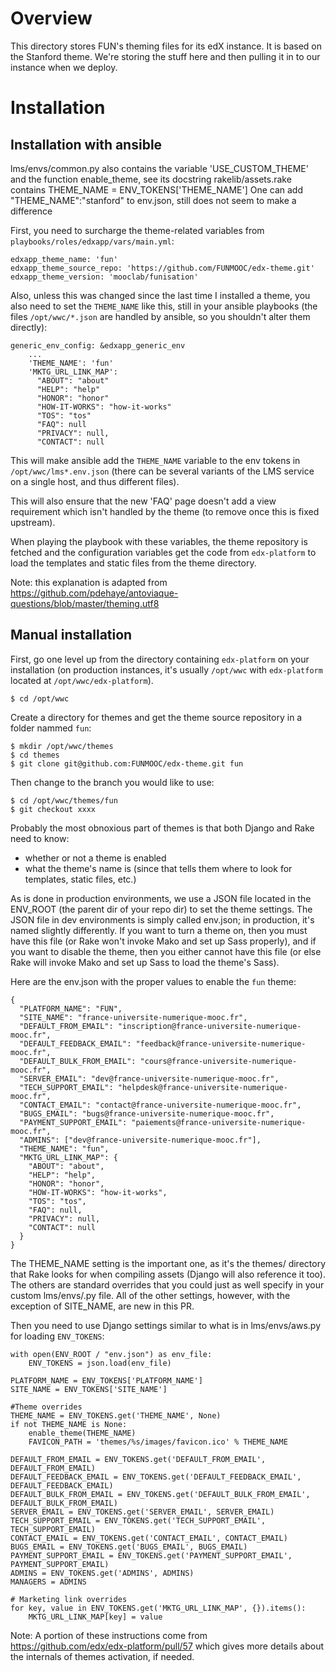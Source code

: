 Overview
========
This directory stores FUN's theming files for its edX instance.
It is based on the Stanford theme. We're storing the stuff here 
and then pulling it in to our instance when we deploy.

Installation
============

Installation with ansible
-------------------------

lms/envs/common.py  also contains the variable 'USE_CUSTOM_THEME' and the function enable_theme, see its docstring
rakelib/assets.rake contains THEME_NAME = ENV_TOKENS['THEME_NAME']
One can add "THEME_NAME":"stanford" to env.json, still does not seem to make a difference


First, you need to surcharge the theme-related variables from 
`playbooks/roles/edxapp/vars/main.yml`:

```
edxapp_theme_name: 'fun'
edxapp_theme_source_repo: 'https://github.com/FUNMOOC/edx-theme.git'
edxapp_theme_version: 'mooclab/funisation'
```

Also, unless this was changed since the last time I installed a theme, you also need to
set the `THEME_NAME` like this, still in your ansible playbooks (the files
`/opt/wwc/*.json` are handled by ansible, so you shouldn't alter them directly):

```
generic_env_config: &edxapp_generic_env
    ...
    'THEME_NAME': 'fun'
    'MKTG_URL_LINK_MAP':
      "ABOUT": "about"
      "HELP": "help"
      "HONOR": "honor"
      "HOW-IT-WORKS": "how-it-works"
      "TOS": "tos"
      "FAQ": null
      "PRIVACY": null,
      "CONTACT": null
```

This will make ansible add the `THEME_NAME` variable  to the env tokens in `/opt/wwc/lms*.env.json`
(there can be several variants of the LMS service on a single host, and thus different
files).

This will also ensure that the new 'FAQ' page doesn't add a view requirement which isn't
handled by the theme (to remove once this is fixed upstream).

When playing the playbook with these variables, the theme repository is fetched and 
the configuration variables get the code from `edx-platform` to load the
templates and static files from the theme directory.

Note: this explanation is adapted from 
https://github.com/pdehaye/antoviaque-questions/blob/master/theming.utf8


Manual installation
-------------------

First, go one level up from the directory containing `edx-platform` on your installation (on 
production instances, it's usually `/opt/wwc` with `edx-platform` located at `/opt/wwc/edx-platform`).

```
$ cd /opt/wwc
```

Create a directory for themes and get the theme source repository in a folder nammed `fun`:

```
$ mkdir /opt/wwc/themes
$ cd themes
$ git clone git@github.com:FUNMOOC/edx-theme.git fun
```

Then change to the branch you would like to use:

```
$ cd /opt/wwc/themes/fun
$ git checkout xxxx
```

Probably the most obnoxious part of themes is that both Django and Rake need to know:

* whether or not a theme is enabled
* what the theme's name is (since that tells them where to look for templates, static files, etc.)

As is done in production environments, we use a JSON file located in the ENV_ROOT (the parent dir 
of your repo dir) to set the theme settings. The JSON file in dev environments is simply called 
env.json; in production, it's named slightly differently. If you want to turn a theme on, then 
you must have this file (or Rake won't invoke Mako and set up Sass properly), and if you want to 
disable the theme, then you either cannot have this file (or else Rake will invoke Mako and set 
up Sass to load the theme's Sass).
 
Here are the env.json with the proper values to enable the `fun` theme:

```
{
  "PLATFORM_NAME": "FUN",
  "SITE_NAME": "france-universite-numerique-mooc.fr",
  "DEFAULT_FROM_EMAIL": "inscription@france-universite-numerique-mooc.fr",
  "DEFAULT_FEEDBACK_EMAIL": "feedback@france-universite-numerique-mooc.fr",
  "DEFAULT_BULK_FROM_EMAIL": "cours@france-universite-numerique-mooc.fr",
  "SERVER_EMAIL": "dev@france-universite-numerique-mooc.fr",
  "TECH_SUPPORT_EMAIL": "helpdesk@france-universite-numerique-mooc.fr",
  "CONTACT_EMAIL": "contact@france-universite-numerique-mooc.fr",
  "BUGS_EMAIL": "bugs@france-universite-numerique-mooc.fr",
  "PAYMENT_SUPPORT_EMAIL": "paiements@france-universite-numerique-mooc.fr",
  "ADMINS": ["dev@france-universite-numerique-mooc.fr"],
  "THEME_NAME": "fun",
  "MKTG_URL_LINK_MAP": {
    "ABOUT": "about",
    "HELP": "help",
    "HONOR": "honor",
    "HOW-IT-WORKS": "how-it-works",
    "TOS": "tos",
    "FAQ": null,
    "PRIVACY": null,
    "CONTACT": null
  }
}
```

The THEME_NAME setting is the important one, as it's the themes/<theme-name> directory that Rake 
looks for when compiling assets (Django will also reference it too). The others are standard 
overrides that you could just as well specify in your custom lms/envs/<settings>.py file. All of 
the other settings, however, with the exception of SITE_NAME, are new in this PR.

Then you need to use Django settings similar to what is in lms/envs/aws.py for loading `ENV_TOKENS`:

```
with open(ENV_ROOT / "env.json") as env_file:
    ENV_TOKENS = json.load(env_file)

PLATFORM_NAME = ENV_TOKENS['PLATFORM_NAME']
SITE_NAME = ENV_TOKENS['SITE_NAME']

#Theme overrides
THEME_NAME = ENV_TOKENS.get('THEME_NAME', None)
if not THEME_NAME is None:
    enable_theme(THEME_NAME)
    FAVICON_PATH = 'themes/%s/images/favicon.ico' % THEME_NAME

DEFAULT_FROM_EMAIL = ENV_TOKENS.get('DEFAULT_FROM_EMAIL', DEFAULT_FROM_EMAIL)
DEFAULT_FEEDBACK_EMAIL = ENV_TOKENS.get('DEFAULT_FEEDBACK_EMAIL', DEFAULT_FEEDBACK_EMAIL)
DEFAULT_BULK_FROM_EMAIL = ENV_TOKENS.get('DEFAULT_BULK_FROM_EMAIL', DEFAULT_BULK_FROM_EMAIL)
SERVER_EMAIL = ENV_TOKENS.get('SERVER_EMAIL', SERVER_EMAIL)
TECH_SUPPORT_EMAIL = ENV_TOKENS.get('TECH_SUPPORT_EMAIL', TECH_SUPPORT_EMAIL)
CONTACT_EMAIL = ENV_TOKENS.get('CONTACT_EMAIL', CONTACT_EMAIL)
BUGS_EMAIL = ENV_TOKENS.get('BUGS_EMAIL', BUGS_EMAIL)
PAYMENT_SUPPORT_EMAIL = ENV_TOKENS.get('PAYMENT_SUPPORT_EMAIL', PAYMENT_SUPPORT_EMAIL)
ADMINS = ENV_TOKENS.get('ADMINS', ADMINS)
MANAGERS = ADMINS

# Marketing link overrides
for key, value in ENV_TOKENS.get('MKTG_URL_LINK_MAP', {}).items():
    MKTG_URL_LINK_MAP[key] = value
```

Note: A portion of these instructions come from
https://github.com/edx/edx-platform/pull/57 which gives more 
details about the internals of themes activation, if needed.

